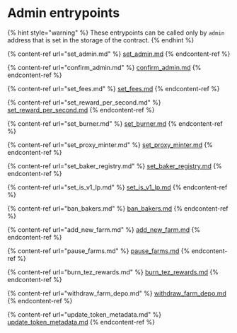 # Admin entrypoints

{% hint style="warning" %}
These entrypoints can be called only by `admin` address that is set in the storage of the contract.
{% endhint %}

{% content-ref url="set_admin.md" %}
[set\_admin.md](set\_admin.md)
{% endcontent-ref %}

{% content-ref url="confirm_admin.md" %}
[confirm\_admin.md](confirm\_admin.md)
{% endcontent-ref %}

{% content-ref url="set_fees.md" %}
[set\_fees.md](set\_fees.md)
{% endcontent-ref %}

{% content-ref url="set_reward_per_second.md" %}
[set\_reward\_per\_second.md](set\_reward\_per\_second.md)
{% endcontent-ref %}

{% content-ref url="set_burner.md" %}
[set\_burner.md](set\_burner.md)
{% endcontent-ref %}

{% content-ref url="set_proxy_minter.md" %}
[set\_proxy\_minter.md](set\_proxy\_minter.md)
{% endcontent-ref %}

{% content-ref url="set_baker_registry.md" %}
[set\_baker\_registry.md](set\_baker\_registry.md)
{% endcontent-ref %}

{% content-ref url="set_is_v1_lp.md" %}
[set\_is\_v1\_lp.md](set\_is\_v1\_lp.md)
{% endcontent-ref %}

{% content-ref url="ban_bakers.md" %}
[ban\_bakers.md](ban\_bakers.md)
{% endcontent-ref %}

{% content-ref url="add_new_farm.md" %}
[add\_new\_farm.md](add\_new\_farm.md)
{% endcontent-ref %}

{% content-ref url="pause_farms.md" %}
[pause\_farms.md](pause\_farms.md)
{% endcontent-ref %}

{% content-ref url="burn_tez_rewards.md" %}
[burn\_tez\_rewards.md](burn\_tez\_rewards.md)
{% endcontent-ref %}

{% content-ref url="withdraw_farm_depo.md" %}
[withdraw\_farm\_depo.md](withdraw\_farm\_depo.md)
{% endcontent-ref %}

{% content-ref url="update_token_metadata.md" %}
[update\_token\_metadata.md](update\_token\_metadata.md)
{% endcontent-ref %}
